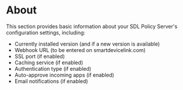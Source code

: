 # About

This section provides basic information about your SDL Policy Server's configuration settings, including:

* Currently installed version (and if a new version is available)
* Webhook URL (to be entered on smartdevicelink.com)
* SSL port (if enabled)
* Caching service (if enabled)
* Authentication type (if enabled)
* Auto-approve incoming apps (if enabled)
* Email notifications (if enabled)
